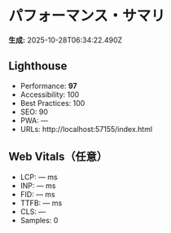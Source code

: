 # パフォーマンス・サマリ

**生成:** 2025-10-28T06:34:22.490Z

## Lighthouse
- Performance: **97**
- Accessibility: 100
- Best Practices: 100
- SEO: 90
- PWA: —
- URLs: http://localhost:57155/index.html

## Web Vitals（任意）
- LCP: — ms
- INP: — ms
- FID: — ms
- TTFB: — ms
- CLS: —
- Samples: 0
